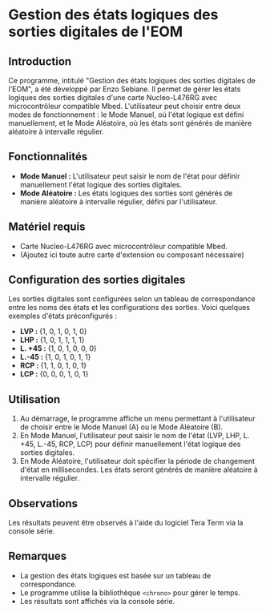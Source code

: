 # Gestion des états logiques des sorties digitales de l'EOM

## Introduction

Ce programme, intitulé "Gestion des états logiques des sorties digitales de l'EOM", a été développé par Enzo Sebiane. Il permet de gérer les états logiques des sorties digitales d'une carte Nucleo-L476RG avec microcontrôleur compatible Mbed. L'utilisateur peut choisir entre deux modes de fonctionnement : le Mode Manuel, où l'état logique est défini manuellement, et le Mode Aléatoire, où les états sont générés de manière aléatoire à intervalle régulier.

## Fonctionnalités

- **Mode Manuel :** L'utilisateur peut saisir le nom de l'état pour définir manuellement l'état logique des sorties digitales.
- **Mode Aléatoire :** Les états logiques des sorties sont générés de manière aléatoire à intervalle régulier, défini par l'utilisateur.

## Matériel requis

- Carte Nucleo-L476RG avec microcontrôleur compatible Mbed.
- (Ajoutez ici toute autre carte d'extension ou composant nécessaire)

## Configuration des sorties digitales

Les sorties digitales sont configurées selon un tableau de correspondance entre les noms des états et les configurations des sorties. Voici quelques exemples d'états préconfigurés :

- **LVP :** {1, 0, 1, 0, 1, 0}
- **LHP :** {1, 0, 1, 1, 1, 1}
- **L. +45 :** {1, 0, 1, 0, 0, 0}
- **L.-45 :** {1, 0, 1, 0, 1, 1}
- **RCP :** {1, 1, 0, 1, 0, 1}
- **LCP :** {0, 0, 0, 1, 0, 1}

## Utilisation

1. Au démarrage, le programme affiche un menu permettant à l'utilisateur de choisir entre le Mode Manuel (A) ou le Mode Aléatoire (B).
2. En Mode Manuel, l'utilisateur peut saisir le nom de l'état (LVP, LHP, L. +45, L.-45, RCP, LCP) pour définir manuellement l'état logique des sorties digitales.
3. En Mode Aléatoire, l'utilisateur doit spécifier la période de changement d'état en millisecondes. Les états seront générés de manière aléatoire à intervalle régulier.

## Observations

Les résultats peuvent être observés à l'aide du logiciel Tera Term via la console série.

## Remarques

- La gestion des états logiques est basée sur un tableau de correspondance.
- Le programme utilise la bibliothèque `<chrono>` pour gérer le temps.
- Les résultats sont affichés via la console série.

